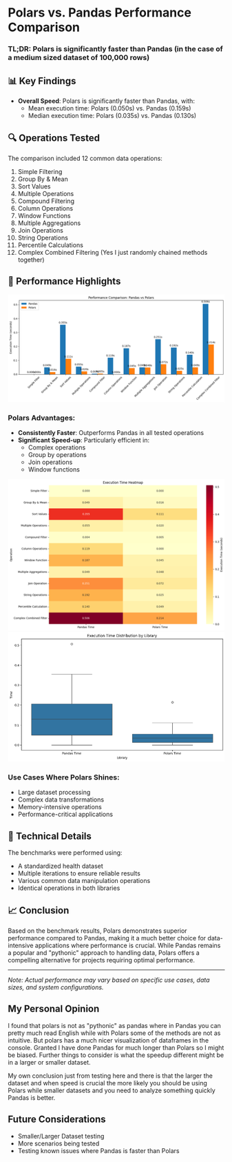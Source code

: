 # Polars vs. Pandas Performance Comparison

### TL;DR: Polars is significantly faster than Pandas (in the case of a medium sized dataset of 100,000 rows)

## 📊 Key Findings

- **Overall Speed**: Polars is significantly faster than Pandas, with:
  - Mean execution time: Polars (0.050s) vs. Pandas (0.159s)
  - Median execution time: Polars (0.035s) vs. Pandas (0.130s)

## 🔍 Operations Tested

The comparison included 12 common data operations:
1. Simple Filtering
2. Group By & Mean
3. Sort Values
4. Multiple Operations
5. Compound Filtering
6. Column Operations
7. Window Functions
8. Multiple Aggregations
9. Join Operations
10. String Operations
11. Percentile Calculations
12. Complex Combined Filtering (Yes I just randomly chained methods together)

## 💪 Performance Highlights

<img src="graphs/bar_comparison.png">

### Polars Advantages:
- **Consistently Faster**: Outperforms Pandas in all tested operations
- **Significant Speed-up**: Particularly efficient in:
  - Complex operations
  - Group by operations
  - Join operations
  - Window functions

<img src="graphs/heatmap.png">
<img src="graphs/box_whisker.png">

### Use Cases Where Polars Shines:
- Large dataset processing
- Complex data transformations
- Memory-intensive operations
- Performance-critical applications

## 🔧 Technical Details

The benchmarks were performed using:
- A standardized health dataset
- Multiple iterations to ensure reliable results
- Various common data manipulation operations
- Identical operations in both libraries

## 📈 Conclusion

Based on the benchmark results, Polars demonstrates superior performance compared to Pandas, making it a much better choice for data-intensive applications where performance is crucial. While Pandas remains a popular and "pythonic" approach to handling data, Polars offers a compelling alternative for projects requiring optimal performance.

---
*Note: Actual performance may vary based on specific use cases, data sizes, and system configurations.*

## My Personal Opinion
I found that polars is not as "pythonic" as pandas where in Pandas you can pretty much read English while with Polars some of the methods are not as intuitive. But polars has a much nicer visualization of dataframes in the console. Granted I have done Pandas for much longer than Polars so I might be biased. Further things to consider is what the speedup different might be in a larger or smaller dataset. 

My own conclusion just from testing here and there is that the larger the dataset and when speed is crucial the more likely you should be using Polars while smaller datasets and you need to analyze something quickly Pandas is better.

## Future Considerations
- Smaller/Larger Dataset testing
- More scenarios being tested
- Testing known issues where Pandas is faster than Polars

